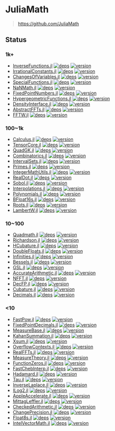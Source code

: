 # JuliaMath

> https://github.com/JuliaMath

## Status

### 1k+

- [InverseFunctions.jl](https://github.com/JuliaMath/InverseFunctions.jl)
    [![deps](https://juliahub.com/docs/General/InverseFunctions/stable/deps.svg)](https://juliahub.com/ui/Packages/General/InverseFunctions?t=2)
    [![version](https://juliahub.com/docs/General/InverseFunctions/stable/version.svg)](https://juliahub.com/ui/Packages/General/InverseFunctions)
- [IrrationalConstants.jl](https://github.com/JuliaMath/IrrationalConstants.jl)
    [![deps](https://juliahub.com/docs/General/IrrationalConstants/stable/deps.svg)](https://juliahub.com/ui/Packages/General/IrrationalConstants?t=2)
    [![version](https://juliahub.com/docs/General/IrrationalConstants/stable/version.svg)](https://juliahub.com/ui/Packages/General/IrrationalConstants)
- [ChangesOfVariables.jl](https://github.com/JuliaMath/ChangesOfVariables.jl)
    [![deps](https://juliahub.com/docs/General/ChangesOfVariables/stable/deps.svg)](https://juliahub.com/ui/Packages/General/ChangesOfVariables?t=2)
    [![version](https://juliahub.com/docs/General/ChangesOfVariables/stable/version.svg)](https://juliahub.com/ui/Packages/General/ChangesOfVariables)
- [SpecialFunctions.jl](https://github.com/JuliaMath/SpecialFunctions.jl)
    [![deps](https://juliahub.com/docs/General/SpecialFunctions/stable/deps.svg)](https://juliahub.com/ui/Packages/General/SpecialFunctions?t=2)
    [![version](https://juliahub.com/docs/General/SpecialFunctions/stable/version.svg)](https://juliahub.com/ui/Packages/General/SpecialFunctions)
- [NaNMath.jl](https://github.com/JuliaMath/NaNMath.jl)
    [![deps](https://juliahub.com/docs/General/NaNMath/stable/deps.svg)](https://juliahub.com/ui/Packages/General/NaNMath?t=2)
    [![version](https://juliahub.com/docs/General/NaNMath/stable/version.svg)](https://juliahub.com/ui/Packages/General/NaNMath)
- [FixedPointNumbers.jl](https://github.com/JuliaMath/FixedPointNumbers.jl)
    [![deps](https://juliahub.com/docs/General/FixedPointNumbers/stable/deps.svg)](https://juliahub.com/ui/Packages/General/FixedPointNumbers?t=2)
    [![version](https://juliahub.com/docs/General/FixedPointNumbers/stable/version.svg)](https://juliahub.com/ui/Packages/General/FixedPointNumbers)
- [HypergeometricFunctions.jl](https://github.com/JuliaMath/HypergeometricFunctions.jl)
    [![deps](https://juliahub.com/docs/General/HypergeometricFunctions/stable/deps.svg)](https://juliahub.com/ui/Packages/General/HypergeometricFunctions?t=2)
    [![version](https://juliahub.com/docs/General/HypergeometricFunctions/stable/version.svg)](https://juliahub.com/ui/Packages/General/HypergeometricFunctions)
- [DensityInterface.jl](https://github.com/JuliaMath/DensityInterface.jl)
    [![deps](https://juliahub.com/docs/General/DensityInterface/stable/deps.svg)](https://juliahub.com/ui/Packages/General/DensityInterface?t=2)
    [![version](https://juliahub.com/docs/General/DensityInterface/stable/version.svg)](https://juliahub.com/ui/Packages/General/DensityInterface)
- [AbstractFFTs.jl](https://github.com/JuliaMath/AbstractFFTs.jl)
    [![deps](https://juliahub.com/docs/General/AbstractFFTs/stable/deps.svg)](https://juliahub.com/ui/Packages/General/AbstractFFTs?t=2)
    [![version](https://juliahub.com/docs/General/AbstractFFTs/stable/version.svg)](https://juliahub.com/ui/Packages/General/AbstractFFTs)
- [FFTW.jl](https://github.com/JuliaMath/FFTW.jl)
    [![deps](https://juliahub.com/docs/General/FFTW/stable/deps.svg)](https://juliahub.com/ui/Packages/General/FFTW?t=2)
    [![version](https://juliahub.com/docs/General/FFTW/stable/version.svg)](https://juliahub.com/ui/Packages/General/FFTW)


### 100~1k

- [Calculus.jl](https://github.com/JuliaMath/Calculus.jl)
    [![deps](https://juliahub.com/docs/General/Calculus/stable/deps.svg)](https://juliahub.com/ui/Packages/General/Calculus?t=2)
    [![version](https://juliahub.com/docs/General/Calculus/stable/version.svg)](https://juliahub.com/ui/Packages/General/Calculus)
- [TensorCore.jl](https://github.com/JuliaMath/TensorCore.jl)
    [![deps](https://juliahub.com/docs/General/TensorCore/stable/deps.svg)](https://juliahub.com/ui/Packages/General/TensorCore?t=2)
    [![version](https://juliahub.com/docs/General/TensorCore/stable/version.svg)](https://juliahub.com/ui/Packages/General/TensorCore)
- [QuadGK.jl](https://github.com/JuliaMath/QuadGK.jl)
    [![deps](https://juliahub.com/docs/General/QuadGK/stable/deps.svg)](https://juliahub.com/ui/Packages/General/QuadGK?t=2)
    [![version](https://juliahub.com/docs/General/QuadGK/stable/version.svg)](https://juliahub.com/ui/Packages/General/QuadGK)
- [Combinatorics.jl](https://github.com/JuliaMath/Combinatorics.jl)
    [![deps](https://juliahub.com/docs/General/Combinatorics/stable/deps.svg)](https://juliahub.com/ui/Packages/General/Combinatorics?t=2)
    [![version](https://juliahub.com/docs/General/Combinatorics/stable/version.svg)](https://juliahub.com/ui/Packages/General/Combinatorics)
- [IntervalSets.jl](https://github.com/JuliaMath/IntervalSets.jl)
    [![deps](https://juliahub.com/docs/General/IntervalSets/stable/deps.svg)](https://juliahub.com/ui/Packages/General/IntervalSets?t=2)
    [![version](https://juliahub.com/docs/General/IntervalSets/stable/version.svg)](https://juliahub.com/ui/Packages/General/IntervalSets)
- [Primes.jl](https://github.com/JuliaMath/Primes.jl)
    [![deps](https://juliahub.com/docs/General/Primes/stable/deps.svg)](https://juliahub.com/ui/Packages/General/Primes?t=2)
    [![version](https://juliahub.com/docs/General/Primes/stable/version.svg)](https://juliahub.com/ui/Packages/General/Primes)
- [IntegerMathUtils.jl](https://github.com/JuliaMath/IntegerMathUtils.jl)
    [![deps](https://juliahub.com/docs/General/IntegerMathUtils/stable/deps.svg)](https://juliahub.com/ui/Packages/General/IntegerMathUtils?t=2)
    [![version](https://juliahub.com/docs/General/IntegerMathUtils/stable/version.svg)](https://juliahub.com/ui/Packages/General/IntegerMathUtils)
- [RealDot.jl](https://github.com/JuliaMath/RealDot.jl)
    [![deps](https://juliahub.com/docs/General/RealDot/stable/deps.svg)](https://juliahub.com/ui/Packages/General/RealDot?t=2)
    [![version](https://juliahub.com/docs/General/RealDot/stable/version.svg)](https://juliahub.com/ui/Packages/General/RealDot)
- [Sobol.jl](https://github.com/JuliaMath/Sobol.jl)
    [![deps](https://juliahub.com/docs/General/Sobol/stable/deps.svg)](https://juliahub.com/ui/Packages/General/Sobol?t=2)
    [![version](https://juliahub.com/docs/General/Sobol/stable/version.svg)](https://juliahub.com/ui/Packages/General/Sobol)
- [Interpolations.jl](https://github.com/JuliaMath/Interpolations.jl)
    [![deps](https://juliahub.com/docs/General/Interpolations/stable/deps.svg)](https://juliahub.com/ui/Packages/General/Interpolations?t=2)
    [![version](https://juliahub.com/docs/General/Interpolations/stable/version.svg)](https://juliahub.com/ui/Packages/General/Interpolations)
- [Polynomials.jl](https://github.com/JuliaMath/Polynomials.jl)
    [![deps](https://juliahub.com/docs/General/Polynomials/stable/deps.svg)](https://juliahub.com/ui/Packages/General/Polynomials?t=2)
    [![version](https://juliahub.com/docs/General/Polynomials/stable/version.svg)](https://juliahub.com/ui/Packages/General/Polynomials)
- [BFloat16s.jl](https://github.com/JuliaMath/BFloat16s.jl)
    [![deps](https://juliahub.com/docs/General/BFloat16s/stable/deps.svg)](https://juliahub.com/ui/Packages/General/BFloat16s?t=2)
    [![version](https://juliahub.com/docs/General/BFloat16s/stable/version.svg)](https://juliahub.com/ui/Packages/General/BFloat16s)
- [Roots.jl](https://github.com/JuliaMath/Roots.jl)
    [![deps](https://juliahub.com/docs/General/Roots/stable/deps.svg)](https://juliahub.com/ui/Packages/General/Roots?t=2)
    [![version](https://juliahub.com/docs/General/Roots/stable/version.svg)](https://juliahub.com/ui/Packages/General/Roots)
- [LambertW.jl](https://github.com/JuliaMath/LambertW.jl)
    [![deps](https://juliahub.com/docs/General/LambertW/stable/deps.svg)](https://juliahub.com/ui/Packages/General/LambertW?t=2)
    [![version](https://juliahub.com/docs/General/LambertW/stable/version.svg)](https://juliahub.com/ui/Packages/General/LambertW)


### 10~100
- [Quadmath.jl](https://github.com/JuliaMath/Quadmath.jl)
    [![deps](https://juliahub.com/docs/General/Quadmath/stable/deps.svg)](https://juliahub.com/ui/Packages/General/Quadmath?t=2)
    [![version](https://juliahub.com/docs/General/Quadmath/stable/version.svg)](https://juliahub.com/ui/Packages/General/Quadmath)
- [Richardson.jl](https://github.com/JuliaMath/Richardson.jl)
    [![deps](https://juliahub.com/docs/General/Richardson/stable/deps.svg)](https://juliahub.com/ui/Packages/General/Richardson?t=2)
    [![version](https://juliahub.com/docs/General/Richardson/stable/version.svg)](https://juliahub.com/ui/Packages/General/Richardson)
- [HCubature.jl](https://github.com/JuliaMath/HCubature.jl)
    [![deps](https://juliahub.com/docs/General/HCubature/stable/deps.svg)](https://juliahub.com/ui/Packages/General/HCubature?t=2)
    [![version](https://juliahub.com/docs/General/HCubature/stable/version.svg)](https://juliahub.com/ui/Packages/General/HCubature)
- [DoubleFloats.jl](https://github.com/JuliaMath/DoubleFloats.jl)
    [![deps](https://juliahub.com/docs/General/DoubleFloats/stable/deps.svg)](https://juliahub.com/ui/Packages/General/DoubleFloats?t=2)
    [![version](https://juliahub.com/docs/General/DoubleFloats/stable/version.svg)](https://juliahub.com/ui/Packages/General/DoubleFloats)
- [Infinities.jl](https://github.com/JuliaMath/Infinities.jl)
    [![deps](https://juliahub.com/docs/General/Infinities/stable/deps.svg)](https://juliahub.com/ui/Packages/General/Infinities?t=2)
    [![version](https://juliahub.com/docs/General/Infinities/stable/version.svg)](https://juliahub.com/ui/Packages/General/Infinities)
- [Bessels.jl](https://github.com/JuliaMath/Bessels.jl)
    [![deps](https://juliahub.com/docs/General/Bessels/stable/deps.svg)](https://juliahub.com/ui/Packages/General/Bessels?t=2)
    [![version](https://juliahub.com/docs/General/Bessels/stable/version.svg)](https://juliahub.com/ui/Packages/General/Bessels)
- [GSL.jl](https://github.com/JuliaMath/GSL.jl)
    [![deps](https://juliahub.com/docs/General/GSL/stable/deps.svg)](https://juliahub.com/ui/Packages/General/GSL?t=2)
    [![version](https://juliahub.com/docs/General/GSL/stable/version.svg)](https://juliahub.com/ui/Packages/General/GSL)
- [AccurateArithmetic.jl](https://github.com/JuliaMath/AccurateArithmetic.jl)
    [![deps](https://juliahub.com/docs/General/AccurateArithmetic/stable/deps.svg)](https://juliahub.com/ui/Packages/General/AccurateArithmetic?t=2)
    [![version](https://juliahub.com/docs/General/AccurateArithmetic/stable/version.svg)](https://juliahub.com/ui/Packages/General/AccurateArithmetic)
- [NFFT.jl](https://github.com/JuliaMath/NFFT.jl)
    [![deps](https://juliahub.com/docs/General/NFFT/stable/deps.svg)](https://juliahub.com/ui/Packages/General/NFFT?t=2)
    [![version](https://juliahub.com/docs/General/NFFT/stable/version.svg)](https://juliahub.com/ui/Packages/General/NFFT)
- [DecFP.jl](https://github.com/JuliaMath/DecFP.jl)
    [![deps](https://juliahub.com/docs/General/DecFP/stable/deps.svg)](https://juliahub.com/ui/Packages/General/DecFP?t=2)
    [![version](https://juliahub.com/docs/General/DecFP/stable/version.svg)](https://juliahub.com/ui/Packages/General/DecFP)
- [Cubature.jl](https://github.com/JuliaMath/Cubature.jl)
    [![deps](https://juliahub.com/docs/General/Cubature/stable/deps.svg)](https://juliahub.com/ui/Packages/General/Cubature?t=2)
    [![version](https://juliahub.com/docs/General/Cubature/stable/version.svg)](https://juliahub.com/ui/Packages/General/Cubature)
- [Decimals.jl](https://github.com/JuliaMath/Decimals.jl)
    [![deps](https://juliahub.com/docs/General/Decimals/stable/deps.svg)](https://juliahub.com/ui/Packages/General/Decimals?t=2)
    [![version](https://juliahub.com/docs/General/Decimals/stable/version.svg)](https://juliahub.com/ui/Packages/General/Decimals)


### <10

- [FastPow.jl](https://github.com/JuliaMath/FastPow.jl)
    [![deps](https://juliahub.com/docs/General/FastPow/stable/deps.svg)](https://juliahub.com/ui/Packages/General/FastPow?t=2)
    [![version](https://juliahub.com/docs/General/FastPow/stable/version.svg)](https://juliahub.com/ui/Packages/General/FastPow)
- [FixedPointDecimals.jl](https://github.com/JuliaMath/FixedPointDecimals.jl)
    [![deps](https://juliahub.com/docs/General/FixedPointDecimals/stable/deps.svg)](https://juliahub.com/ui/Packages/General/FixedPointDecimals?t=2)
    [![version](https://juliahub.com/docs/General/FixedPointDecimals/stable/version.svg)](https://juliahub.com/ui/Packages/General/FixedPointDecimals)
- [MeasureBase.jl](https://github.com/JuliaMath/MeasureBase.jl)
    [![deps](https://juliahub.com/docs/General/MeasureBase/stable/deps.svg)](https://juliahub.com/ui/Packages/General/MeasureBase?t=2)
    [![version](https://juliahub.com/docs/General/MeasureBase/stable/version.svg)](https://juliahub.com/ui/Packages/General/MeasureBase)
- [KahanSummation.jl](https://github.com/JuliaMath/KahanSummation.jl)
    [![deps](https://juliahub.com/docs/General/KahanSummation/stable/deps.svg)](https://juliahub.com/ui/Packages/General/KahanSummation?t=2)
    [![version](https://juliahub.com/docs/General/KahanSummation/stable/version.svg)](https://juliahub.com/ui/Packages/General/KahanSummation)
- [Xsum.jl](https://github.com/JuliaMath/Xsum.jl)
    [![deps](https://juliahub.com/docs/General/Xsum/stable/deps.svg)](https://juliahub.com/ui/Packages/General/Xsum?t=2)
    [![version](https://juliahub.com/docs/General/Xsum/stable/version.svg)](https://juliahub.com/ui/Packages/General/Xsum)
- [OverflowContexts.jl](https://github.com/JuliaMath/OverflowContexts.jl)
    [![deps](https://juliahub.com/docs/General/OverflowContexts/stable/deps.svg)](https://juliahub.com/ui/Packages/General/OverflowContexts?t=2)
    [![version](https://juliahub.com/docs/General/OverflowContexts/stable/version.svg)](https://juliahub.com/ui/Packages/General/OverflowContexts)
- [RealFFTs.jl](https://github.com/JuliaMath/RealFFTs.jl)
    [![deps](https://juliahub.com/docs/General/RealFFTs/stable/deps.svg)](https://juliahub.com/ui/Packages/General/RealFFTs?t=2)
    [![version](https://juliahub.com/docs/General/RealFFTs/stable/version.svg)](https://juliahub.com/ui/Packages/General/RealFFTs)
- [MeasureTheory.jl](https://github.com/JuliaMath/MeasureTheory.jl)
    [![deps](https://juliahub.com/docs/General/MeasureTheory/stable/deps.svg)](https://juliahub.com/ui/Packages/General/MeasureTheory?t=2)
    [![version](https://juliahub.com/docs/General/MeasureTheory/stable/version.svg)](https://juliahub.com/ui/Packages/General/MeasureTheory)
- [FunctionZeros.jl](https://github.com/JuliaMath/FunctionZeros.jl)
    [![deps](https://juliahub.com/docs/General/FunctionZeros/stable/deps.svg)](https://juliahub.com/ui/Packages/General/FunctionZeros?t=2)
    [![version](https://juliahub.com/docs/General/FunctionZeros/stable/version.svg)](https://juliahub.com/ui/Packages/General/FunctionZeros)
- [FastChebInterp.jl](https://github.com/JuliaMath/FastChebInterp.jl)
    [![deps](https://juliahub.com/docs/General/FastChebInterp/stable/deps.svg)](https://juliahub.com/ui/Packages/General/FastChebInterp?t=2)
    [![version](https://juliahub.com/docs/General/FastChebInterp/stable/version.svg)](https://juliahub.com/ui/Packages/General/FastChebInterp)
- [Hadamard.jl](https://github.com/JuliaMath/Hadamard.jl)
    [![deps](https://juliahub.com/docs/General/Hadamard/stable/deps.svg)](https://juliahub.com/ui/Packages/General/Hadamard?t=2)
    [![version](https://juliahub.com/docs/General/Hadamard/stable/version.svg)](https://juliahub.com/ui/Packages/General/Hadamard)
- [Tau.jl](https://github.com/JuliaMath/Tau.jl)
    [![deps](https://juliahub.com/docs/General/Tau/stable/deps.svg)](https://juliahub.com/ui/Packages/General/Tau?t=2)
    [![version](https://juliahub.com/docs/General/Tau/stable/version.svg)](https://juliahub.com/ui/Packages/General/Tau)
- [InverseLaplace.jl](https://github.com/JuliaMath/InverseLaplace.jl)
    [![deps](https://juliahub.com/docs/General/InverseLaplace/stable/deps.svg)](https://juliahub.com/ui/Packages/General/InverseLaplace?t=2)
    [![version](https://juliahub.com/docs/General/InverseLaplace/stable/version.svg)](https://juliahub.com/ui/Packages/General/InverseLaplace)
- [ILog2.jl](https://github.com/JuliaMath/ILog2.jl)
    [![deps](https://juliahub.com/docs/General/ILog2/stable/deps.svg)](https://juliahub.com/ui/Packages/General/ILog2?t=2)
    [![version](https://juliahub.com/docs/General/ILog2/stable/version.svg)](https://juliahub.com/ui/Packages/General/ILog2)
- [AppleAccelerate.jl](https://github.com/JuliaMath/AppleAccelerate.jl)
    [![deps](https://juliahub.com/docs/General/AppleAccelerate/stable/deps.svg)](https://juliahub.com/ui/Packages/General/AppleAccelerate?t=2)
    [![version](https://juliahub.com/docs/General/AppleAccelerate/stable/version.svg)](https://juliahub.com/ui/Packages/General/AppleAccelerate)
- [MittagLeffler.jl](https://github.com/JuliaMath/MittagLeffler.jl)
    [![deps](https://juliahub.com/docs/General/MittagLeffler/stable/deps.svg)](https://juliahub.com/ui/Packages/General/MittagLeffler?t=2)
    [![version](https://juliahub.com/docs/General/MittagLeffler/stable/version.svg)](https://juliahub.com/ui/Packages/General/MittagLeffler)
- [CheckedArithmetic.jl](https://github.com/JuliaMath/CheckedArithmetic.jl)
    [![deps](https://juliahub.com/docs/General/CheckedArithmetic/stable/deps.svg)](https://juliahub.com/ui/Packages/General/CheckedArithmetic?t=2)
    [![version](https://juliahub.com/docs/General/CheckedArithmetic/stable/version.svg)](https://juliahub.com/ui/Packages/General/CheckedArithmetic)
- [ChangePrecision.jl](https://github.com/JuliaMath/ChangePrecision.jl)
    [![deps](https://juliahub.com/docs/General/ChangePrecision/stable/deps.svg)](https://juliahub.com/ui/Packages/General/ChangePrecision?t=2)
    [![version](https://juliahub.com/docs/General/ChangePrecision/stable/version.svg)](https://juliahub.com/ui/Packages/General/ChangePrecision)
- [Float8s.jl](https://github.com/JuliaMath/Float8s.jl)
    [![deps](https://juliahub.com/docs/General/Float8s/stable/deps.svg)](https://juliahub.com/ui/Packages/General/Float8s?t=2)
    [![version](https://juliahub.com/docs/General/Float8s/stable/version.svg)](https://juliahub.com/ui/Packages/General/Float8s)
- [IntelVectorMath.jl](https://github.com/JuliaMath/IntelVectorMath.jl)
    [![deps](https://juliahub.com/docs/General/IntelVectorMath/stable/deps.svg)](https://juliahub.com/ui/Packages/General/IntelVectorMath?t=2)
    [![version](https://juliahub.com/docs/General/IntelVectorMath/stable/version.svg)](https://juliahub.com/ui/Packages/General/IntelVectorMath)
